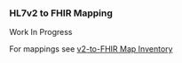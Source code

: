 ### HL7v2 to FHIR Mapping

Work In Progress

For mappings see [v2-to-FHIR Map Inventory](https://docs.google.com/spreadsheets/d/1PaFYPSSq4oplTvw_4OgOn6h2Bs_CMvCAU9CqC4tPBgk)